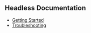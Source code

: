 ## Headless Documentation

- [Getting Started](/guides/getting-started/README.md)
- [Troubleshooting](/guides/troubleshooting/README.md)
